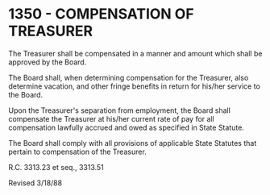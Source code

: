 1350 - COMPENSATION OF TREASURER
================================

The Treasurer shall be compensated in a manner and amount which shall be
approved by the Board.

The Board shall, when determining compensation for the Treasurer, also
determine vacation, and other fringe benefits in return for his/her
service to the Board.

Upon the Treasurer's separation from employment, the Board shall
compensate the Treasurer at his/her current rate of pay for all
compensation lawfully accrued and owed as specified in State Statute.

The Board shall comply with all provisions of applicable State Statutes
that pertain to compensation of the Treasurer.

R.C. 3313.23 et seq., 3313.51

Revised 3/18/88
